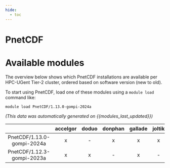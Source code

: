 ```yaml
---
hide:
  - toc
---
```


PnetCDF
=======

# Available modules


The overview below shows which PnetCDF installations are available per HPC-UGent Tier-2 cluster, ordered based on software version (new to old).

To start using PnetCDF, load one of these modules using a `module load` command like:

```shell
module load PnetCDF/1.13.0-gompi-2024a
```

*(This data was automatically generated on {{modules_last_updated}})*  

| |accelgor|doduo|donphan|gallade|joltik|litleo|shinx|
| :---: | :---: | :---: | :---: | :---: | :---: | :---: | :---: |
|PnetCDF/1.13.0-gompi-2024a|x|-|x|x|x|x|x|
|PnetCDF/1.12.3-gompi-2023a|x|x|-|x|-|x|x|
